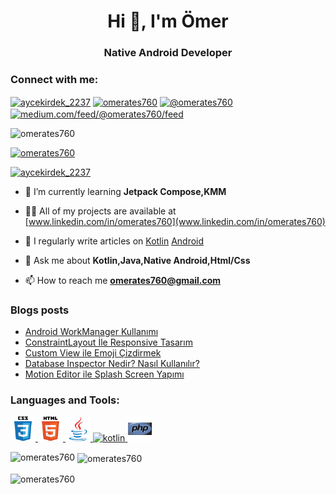 <h1 align="center">Hi 👋, I'm Ömer</h1>
<h3 align="center">Native Android Developer</h3>

<h3 align="left">Connect with me:</h3>
<p align="left">
<a href="https://twitter.com/aycekirdek_2237" target="blank"><img align="center" src="https://raw.githubusercontent.com/rahuldkjain/github-profile-readme-generator/master/src/images/icons/Social/twitter.svg" alt="aycekirdek_2237" height="30" width="40" /></a>
<a href="https://linkedin.com/in/omerates760" target="blank"><img align="center" src="https://raw.githubusercontent.com/rahuldkjain/github-profile-readme-generator/master/src/images/icons/Social/linked-in-alt.svg" alt="omerates760" height="30" width="40" /></a>
<a href="https://medium.com/@omerates760" target="blank"><img align="center" src="https://raw.githubusercontent.com/rahuldkjain/github-profile-readme-generator/master/src/images/icons/Social/medium.svg" alt="@omerates760" height="30" width="40" /></a>
<a href="/medium.com/feed/@omerates760/feed" target="blank"><img align="center" src="https://raw.githubusercontent.com/rahuldkjain/github-profile-readme-generator/master/src/images/icons/Social/rss.svg" alt="medium.com/feed/@omerates760/feed" height="30" width="40" /></a>
</p>

<p align="left"> <img src="https://komarev.com/ghpvc/?username=omerates760&label=Profile%20views&color=0e75b6&style=flat" alt="omerates760" /> </p>

<p align="left"> <a href="https://github.com/ryo-ma/github-profile-trophy"><img src="https://github-profile-trophy.vercel.app/?username=omerates760" alt="omerates760" /></a> </p>

<p align="left"> <a href="https://twitter.com/aycekirdek_2237" target="blank"><img src="https://img.shields.io/twitter/follow/aycekirdek_2237?logo=twitter&style=for-the-badge" alt="aycekirdek_2237" /></a> </p>

- 🌱 I’m currently learning **Jetpack Compose,KMM**

- 👨‍💻 All of my projects are available at [www.linkedin.com/in/omerates760](www.linkedin.com/in/omerates760)

- 📝 I regularly write articles on [Kotlin](https://kotlinlang.org/) [Android](https://developer.android.com/)

- 💬 Ask me about **Kotlin,Java,Native Android,Html/Css**

- 📫 How to reach me **omerates760@gmail.com**

### Blogs posts
<!-- BLOG-POST-LIST:START -->
- [Android WorkManager Kullanımı](https://omerates760.medium.com/android-workmanager-kullan%C4%B1m%C4%B1-d427464418c7)
- [ConstraintLayout İle Responsive Tasarım](https://omerates760.medium.com/constraintlayout-i%CC%87le-responsive-tasar%C4%B1m-2a1eb2004201)
- [Custom View ile Emoji Çizdirmek](https://omerates760.medium.com/custom-view-ile-emoji-%C3%A7izdirmek-10f8b7a1676a)
- [Database Inspector Nedir? Nasıl Kullanılır?](https://medium.com/gdg-istanbul/database-i%CC%87nspector-nedir-nas%C4%B1l-kullan%C4%B1l%C4%B1r-10d8eb8845bb)
- [Motion Editor ile Splash Screen Yapımı](https://medium.com/hardwareandro/motion-editor-ile-splash-screen-yap%C4%B1m%C4%B1-440a77181301)

<!-- BLOG-POST-LIST:END -->

<h3 align="left">Languages and Tools:</h3>
<p align="left"> <a href="https://www.w3schools.com/css/" target="_blank"> <img src="https://raw.githubusercontent.com/devicons/devicon/master/icons/css3/css3-original-wordmark.svg" alt="css3" width="40" height="40"/> </a> <a href="https://www.w3.org/html/" target="_blank"> <img src="https://raw.githubusercontent.com/devicons/devicon/master/icons/html5/html5-original-wordmark.svg" alt="html5" width="40" height="40"/> </a> <a href="https://www.java.com" target="_blank"> <img src="https://raw.githubusercontent.com/devicons/devicon/master/icons/java/java-original.svg" alt="java" width="40" height="40"/> </a> <a href="https://kotlinlang.org" target="_blank"> <img src="https://www.vectorlogo.zone/logos/kotlinlang/kotlinlang-icon.svg" alt="kotlin" width="40" height="40"/> </a> <a href="https://www.php.net" target="_blank"> <img src="https://raw.githubusercontent.com/devicons/devicon/master/icons/php/php-original.svg" alt="php" width="40" height="40"/> </a> </p>

<p><img align="left" src="https://github-readme-stats.vercel.app/api/top-langs?username=omerates760&show_icons=true&locale=en&layout=compact" alt="omerates760" /></p>

<p>&nbsp;<img align="center" src="https://github-readme-stats.vercel.app/api?username=omerates760&show_icons=true&locale=en" alt="omerates760" /></p>

<p><img align="center" src="https://github-readme-streak-stats.herokuapp.com/?user=omerates760&" alt="omerates760" /></p>
